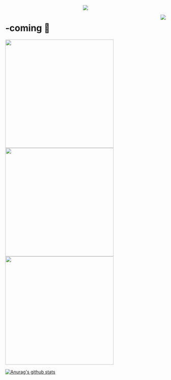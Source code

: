 <a href="https://github.com/JACK-ZHANG-coming">

  <p align="center">
    <img src="https://github-profile-trophy.vercel.app/?username=JACK-ZHANG-coming&column=7&theme=onedark"/>
  </p>

</a>

<a href="#">
  <img align="right" src="https://metrics.lecoq.io/JACK-ZHANG-coming?template=terminal" />
</a>

# -coming 🌝

<img width="340px" src="https://github-readme-stats.vercel.app/api?username=WuliiDragon&theme=vue-dark&count_private=true&show_icons=true">

<img width="340px" src="https://github-readme-stats.vercel.app/api/top-langs/?username=WuliiDragon&theme=vue-dark&layout=compact">

<img width="340px" src="https://github-readme-stats.vercel.app/api/pin/?username=WuliiDragon&repo=my-now-blog&theme=dark">

[![Anurag's github stats](https://github-readme-stats.vercel.app/api?username=WuliiDragon)](https://github.com/WuliiDragon/github-readme-stats)
